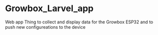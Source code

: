 # Growbox_Larvel_app

 Web app Thing to collect and display data for the Growbox ESP32 and to push new configureations to the device
 
